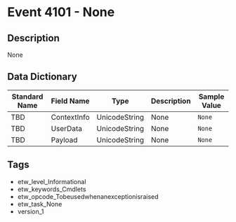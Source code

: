 # Event 4101 - None

## Description
None

## Data Dictionary
|Standard Name|Field Name|Type|Description|Sample Value|
|---|---|---|---|---|
|TBD|ContextInfo|UnicodeString|None|`None`|
|TBD|UserData|UnicodeString|None|`None`|
|TBD|Payload|UnicodeString|None|`None`|

## Tags
* etw_level_Informational
* etw_keywords_Cmdlets
* etw_opcode_Tobeusedwhenanexceptionisraised
* etw_task_None
* version_1